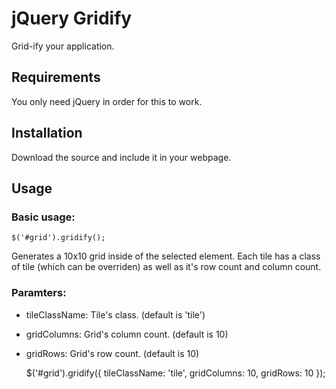 jQuery Gridify
==============

Grid-ify your application.

Requirements
------------
You only need jQuery in order for this to work.

Installation
------------
Download the source and include it in your webpage.
    <script type=text/javascript src=/path/to/jquery.gridify.js></script>

Usage
-----

### Basic usage:

    $('#grid').gridify();

Generates a 10x10 grid inside of the selected element. Each tile has a class
of tile (which can be overriden) as well as it's row count and column count.

### Paramters:

* tileClassName: Tile's class. (default is 'tile')
* gridColumns: Grid's column count. (default is 10)
* gridRows: Grid's row count. (default is 10)


    $('#grid').gridify({
      tileClassName: 'tile',
      gridColumns: 10,
      gridRows: 10
    });

